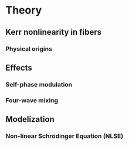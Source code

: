 # Theory

## Kerr nonlinearity in fibers

### Physical origins

## Effects

### Self-phase modulation

### Four-wave mixing

## Modelization

### Non-linear Schrödinger Equation (NLSE)


